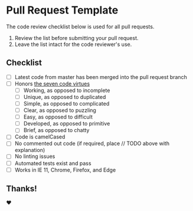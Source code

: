 # Pull Request Template

The code review checklist below is used for all pull requests.

 1. Review the list before submitting your pull request.
 2. Leave the list intact for the code reviewer's use.

## Checklist

- [ ] Latest code from master has been merged into the pull request branch
- [ ] Honors [the seven code virtues](https://pragprog.com/magazines/2011-08/how-virtuous-is-your-code)
  - [ ] Working, as opposed to incomplete
  - [ ] Unique, as opposed to duplicated
  - [ ] Simple, as opposed to complicated
  - [ ] Clear, as opposed to puzzling
  - [ ] Easy, as opposed to difficult
  - [ ] Developed, as opposed to primitive
  - [ ] Brief, as opposed to chatty
- [ ] Code is camelCased
- [ ] No commented out code (if required, place // TODO above with explanation)
- [ ] No linting issues
- [ ] Automated tests exist and pass
- [ ] Works in IE 11, Chrome, Firefox, and Edge

## Thanks!

:heart:
